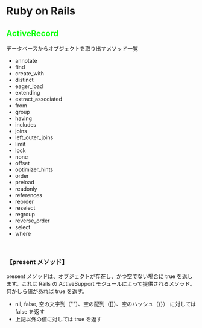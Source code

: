 # Ruby on Rails

## **<font color="#00ff00">ActiveRecord</font>**

データベースからオブジェクトを取り出すメソッド一覧

- annotate
- find
- create_with
- distinct
- eager_load
- extending
- extract_associated
- from
- group
- having
- includes
- joins
- left_outer_joins
- limit
- lock
- none
- offset
- optimizer_hints
- order
- preload
- readonly
- references
- reorder
- reselect
- regroup
- reverse_order
- select
- where

<br>

### 【present メソッド】

present メソッドは、オブジェクトが存在し、かつ空でない場合に true を返します。これは Rails の ActiveSupport モジュールによって提供されるメソッド。
何かしら値があれば true を返す。

- nil, false, 空の文字列（""）、空の配列（[]）、空のハッシュ（{}） に対しては false を返す
- 上記以外の値に対しては true を返す
